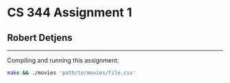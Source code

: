 # CS 344 Assignment 1

## Robert Detjens

---

Compiling and running this assignment:

```bash
make && ./movies 'path/to/movies/file.csv'
```

